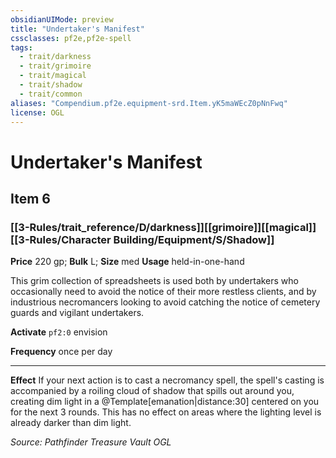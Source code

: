 ```yaml
---
obsidianUIMode: preview
title: "Undertaker's Manifest"
cssclasses: pf2e,pf2e-spell
tags:
  - trait/darkness
  - trait/grimoire
  - trait/magical
  - trait/shadow
  - trait/common
aliases: "Compendium.pf2e.equipment-srd.Item.yK5maWEcZ0pNnFwq"
license: OGL
---
```

# Undertaker's Manifest
## Item 6
### [[3-Rules/trait_reference/D/darkness]][[grimoire]][[magical]][[3-Rules/Character Building/Equipment/S/Shadow]]


**Price** 220 gp; 
**Bulk** L; **Size** med
**Usage** held-in-one-hand

This grim collection of spreadsheets is used both by undertakers who occasionally need to avoid the notice of their more restless clients, and by industrious necromancers looking to avoid catching the notice of cemetery guards and vigilant undertakers.

**Activate** `pf2:0` envision

**Frequency** once per day

* * *

**Effect** If your next action is to cast a necromancy spell, the spell's casting is accompanied by a roiling cloud of shadow that spills out around you, creating dim light in a @Template\[emanation|distance:30\] centered on you for the next 3 rounds. This has no effect on areas where the lighting level is already darker than dim light.

*Source: Pathfinder Treasure Vault*
*OGL*